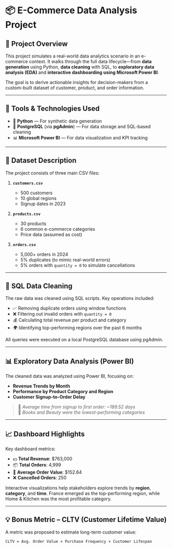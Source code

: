 # 📦 E-Commerce Data Analysis Project

## 🧠 Project Overview

This project simulates a real-world data analytics scenario in an e-commerce context. It walks through the full data lifecycle—from **data generation** using Python, **data cleaning** with SQL, to **exploratory data analysis (EDA)** and **interactive dashboarding using Microsoft Power BI**.

The goal is to derive actionable insights for decision-makers from a custom-built dataset of customer, product, and order information.

---

## 🔧 Tools & Technologies Used

- 🐍 **Python** — For synthetic data generation
- 🐘 **PostgreSQL** (via **pgAdmin**) — For data storage and SQL-based cleaning
- 📊 **Microsoft Power BI** — For data visualization and KPI tracking

---

## 📁 Dataset Description

The project consists of three main CSV files:

1. **`customers.csv`**
   - 500 customers
   - 10 global regions
   - Signup dates in 2023

2. **`products.csv`**
   - 30 products
   - 6 common e-commerce categories
   - Price data (assumed as cost)

3. **`orders.csv`**
   - 5,000+ orders in 2024
   - 5% duplicates (to mimic real-world errors)
   - 5% orders with `quantity = 0` to simulate cancellations

---

## 🧹 SQL Data Cleaning

The raw data was cleaned using SQL scripts. Key operations included:

- ✅ Removing duplicate orders using window functions
- ❌ Filtering out invalid orders with `quantity = 0`
- 💰 Calculating total revenue per product and category
- 🌍 Identifying top-performing regions over the past 6 months

All queries were executed on a local PostgreSQL database using pgAdmin.

---

## 📊 Exploratory Data Analysis (Power BI)

The cleaned data was analyzed using Power BI, focusing on:

- **Revenue Trends by Month**
- **Performance by Product Category and Region**
- **Customer Signup-to-Order Delay**

> 📌 *Average time from signup to first order: ~189.52 days*  
> 📌 *Books and Beauty were the lowest-performing categories*

---

## 📈 Dashboard Highlights

Key dashboard metrics:

- 💵 **Total Revenue**: $763,000  
- 📦 **Total Orders**: 4,999  
- 🧾 **Average Order Value**: $152.64  
- ❌ **Cancelled Orders**: 250  

Interactive visualizations help stakeholders explore trends by **region**, **category**, and **time**. France emerged as the top-performing region, while Home & Kitchen was the most profitable category.

---

## 💡 Bonus Metric – CLTV (Customer Lifetime Value)

A metric was proposed to estimate long-term customer value:

```text
CLTV = Avg. Order Value × Purchase Frequency × Customer Lifespan
